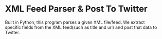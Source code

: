 # XML Feed Parser & Post To Twitter
 Built in Python, this program parses a given XML file/feed. We extract specific fields from the XML feed(such as title and url) and post that data to Twitter.
